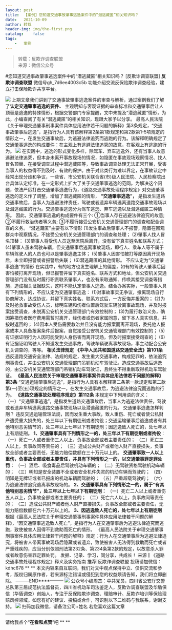```yaml
---
layout:	post
title:	【案例】您知道交通事故肇事逃逸案件中的“潜逃藏匿”相关知识吗？
date:	2021-10-09
author:	转载
header-img:	img/the-first.png
catalog:	false
tags:
	-	案例
---
```


<blockquote><p>转载：反欺诈调查联盟<br>
来源：微信公众号</p></blockquote>

#您知道交通事故肇事逃逸案件中的“潜逃藏匿”相关知识吗？
[反欺诈调查联盟]
**反欺诈调查联盟**
微信号gh_7d6ee4003c5b
功能介绍交流反保险欺诈调查经验，建立打击保险欺诈共享平台。

![]({{site.baseurl}}/postimg/L6usUGPiatBQ4TBgukPicaVxFuoQevWtHxf5xjibCJxXxmklkMuD3h1I6nRodq7Y2cic2r1zCWud5CHXlxefYX3cPQ.jpeg)
上期文章我们讲到了交通事故肇事逃逸案件的审查与解析，通过案例我们了解了**认定交通肇事逃逸的要件、**
主观明知与客观证据的审查标准和交通肇事后让人顶替是逃逸的特殊情形，根据交警部门专家提醒，文中未提及“潜逃藏匿”情形，为此，小编查阅了有关“潜逃藏匿”的相关知识，现跟大家予以分享。
最高人民法院《关于审理交通肇事刑事案件具体应用法律若干问题的解释》第3条规定，“交通事故肇事后逃逸”，是指行为人具有该解释第2条第1款规定和第2款第1-5项规定的情形之一，在发生交通事故后，为逃避法律追究而逃跑的行为。该解释明确规定了交通肇事逃逸的构成要件：在主观上有逃避法律追究的故意，在客观上有逃跑的行为。
![]({{site.baseurl}}/postimg/L6usUGPiatBQ4TBgukPicaVxFuoQevWtHxs0iaOLg53dOAibq1SpTsUdZtyPuKjIjvDAq0ZqKOWCKMDAbUecc7K6uw.jpeg)
在实践中，逃逸的形式变化多样，除驾车、弃车逃逸外，还有当事人故意逃避法律追究，但本身未离开事故现场的情况，如隐匿在事故现场观察情况、找人冒名顶替、在接受调查过程中潜逃藏匿等，导致事故调查处理无法正常开展，受害当事人的权益得不到及时、有效的保护。由于对此类行为难以界定，在事故认定中经常出现分歧和争议，一些省、市公安机关联合省(市)级人民法院、人民检察院出台具体认定标准，在一定形式上扩大了关于交通筆事逃逸的范同。为解决这个问题，依法严厉打击交通肇事逃逸行为，《道路交通事故处理程序规定》对交通肇事逃逸的定义作了调整，增加了潜逃藏匿的情形，
**“**交通肇事逃逸**”，**
是指发生道路交通事故后，当事人为逃避法律责任，驾驶或者遗弃车辆逃离道路交通事故现场以及潜逃藏匿的行为。交通肇事逃逸分为驾车逃逸、弃车逃逸以及潜逃藏匿三种情形。
因此，交通肇事逃逸的构成要件有三个:
①当事人存在逃避法律追究的故意;
②不履行救治伤者等义务;
③不履行接受公安机关交通管理部门的调查和配合调查的义务。
“潜逃藏匿”主要有以下情形
(1)发生事故后肇事人不报警，隐置在围观群众中观察情况，不接受公安机关交通管理部门的调查和处理；
(2)肇事人找人冒名顶替：
(3)肇事人将受伤人员送至医院后离开，没有留下真实姓名和联系方式；
(4)肇事人虽未驾驶车辆，但交通肇事后逃离事故现场，即行人、乘车人等不属于车辆驾驶人的人员也可以是肇事逃逸主体；
(5)肇事人因害怕被打等原因离开现场后，未立即报警或者报警后失联；
(6)潜逃藏匿的其他情形。
不应认定为“交通肇事逃逸”的情形
在实践中，有的地方也发生理解上的偏差，如有的驾驶人肇事后因害怕被打离开现场，但已报警并留下真实姓名、联系方式和地址，但公安机关交通管理部门没有及时履行职责联系肇事人，也没有采取通知、传唤其接受调查等措施，造成相关证据缺失，这时不能认定肇事人逃逸。结合办案实际，一般肇事人具有下列情形的，不应认定为交通肇事逃逸：
(1)对事故事实无争议，撤离现场自行协商解决，达成协议，并留下真实姓名、联系方式后，一方反悔并报案的；
(2)为及时抢救事故受伤人员，标明车辆和伤者位置后驾驶车辆驶离事故现场，并及时报案接受调查，未脱离公安机关交通管理部门有效控制的；
(3)为履行救治义务，确因筹措伤者医疗费用需暂时离开，经伤者或伤者家属同意，留下本人真实信息，并按时返回的；
(4)因本人受伤需要救治并且没有能力报案而离开现场，委托他人报案或本人具备报案条件后报案，自觉接受公安机关交通管理部门有效控制的；
(5)有证据证明行为人因可能受到人身伤害而离开现场，但及时报案接受司查的；
(6)有证据证明驾驶人不知道发生交通事故，驾驶车辆驶离事故现场，事主动配合公安机关调查的，等等。
**相关法律规定**
**《中华人民共和国道路交通安全法》第101条**
违反道路交通安全法律、法规的规定，发生重大交通事故，构成犯罪的，依法追究刑事责任，并由公安机关交通管理部门吊销机动车驾驶证。造成交通事故后逃逸的，由公安机关交通管理部门吊销机动车驾驶证，且终生不得重新取得机动车驾驶证。
**《最高人民法院关于审理交通肇事刑事案件具体应用法律若干问题的解释》第3条**
“交通运输肇事后逃逸”，是指行为人具有本解释第二条第一款规定和第二款第(一)至(五)项规定的情形之一，在发生交通事故后，为逃避法律追究而逃跑的行为。
**《道路交通事故处理程序规定》第112条**
本规定中下列用语的含义：
（一）“交通肇事逃逸”，是指发生道路交通事故后，当事人为逃避法律责任，驾驶或者遗弃车辆逃离道路交通事故现场以及潜逃藏匿的行为。
交通肇事逃逸怎样判刑？
违反交通运输管理法规，因而发生重大事故，致人重伤、死亡或者使公私财产遭受重大损失的，处三年以下有期徒刑或者拘役；交通运输肇事后逃逸或者有其他特别恶劣情节的，处三年以上七年以下有期徒刑；因逃逸致人死亡的，处七年以上有期徒刑。
**1、交通肇事具有下列情形之一的，处三年以下有期徒刑或者拘役**：
（一）死亡一人或者重伤三人以上，负事故全部或者主要责任的；
（二）死亡三人以上，负事故同等责任的；
（三）造成公共财产或者他人财产直接损失，负事故全部或者主要责任，无能力赔偿数额在三十万元以上的。
**交通肇事致一人以上重伤，负事故全部或者主要责任，并具有下列情形之一的，以交通肇事罪定罪处罚：**
（一）酒后、吸食毒品后驾驶机动车辆的；
（二）无驾驶资格驾驶机动车辆的；
（三）明知是安全装置不全或者安全机件失灵的机动车辆而驾驶的；
（四）明知是无牌证或者已报废的机动车辆而驾驶的；
（五）严重超载驾驶的；
（六）为逃避法律追究逃离事故现场的。
**2、交通肇事具有下列情形之一的，属于“有其他特别恶劣情节”，处三年以上七年以下有期徒刑：**
（一）死亡二人以上或者重伤五人以上，负事故全部或者主要责任的；
（二）死亡六人以上，负事故同等责任的；
（三）造成公共财产或者他人财产直接损失，负事故全部或者主要责任，无能力赔偿数额在六十万元以上的。
**3、因逃逸致人死亡的，处七年以上有期徒刑**
根据《最高人民法院关于审理交通肇事刑事案件具体应用法律若干问题的解释》，“因交通肇事逃逸致人死亡”，是指行为人在交通肇事后为逃避法律追究而逃跑，致使被害人因得不到救助而死亡的情形。
《最高人民法院关于审理交通肇事刑事案件具体应用法律若干问题的解释》规定：行为人在交通肇事后为逃避法律追究，将被害人带离事故现场后隐藏或者遗弃，致使被害人无法得到救助而死亡或者严重残疾的，应当分别依照刑法第232条、第234条第2款的规定，以故意杀人罪或者故意伤害罪定罪处罚。
发掘、记录、学习，同分享，共成长！
来源┃《道路交通事故处理程序规定》释义及实务指南
推荐|反欺诈调查联盟
投稿请加微信：kdhc678
**
**
本文内容来自互联网，我们对文中观点保持中立、仅供交流和参考，版权归属原作者，若来源标注错误或侵犯到您的权益烦请告知，我们将立即删除。
———END****———
![]({{site.baseurl}}/postimg/L6usUGPiatBSs5Yxdp5NU9dpdqWanE7Mq7XpTo0mwlia1gia9NNFGTRYKdpVvrK2KgpAPictg52F8U9sicXI1jQ1dzA.jpeg)
公众号小编周杰：中共党员，四川省公安厅交警总队第三届规范执法监督员，四川省机动车司法鉴定人，反欺诈调查联盟及华盾保信（华盾调查）创始人，专注于反保险欺诈调查、理赔审计、反欺诈培训等保险理赔风控领域。如您有好的建议、投稿或合作，可识别以下二维码与我联系，谢谢支持。
![]({{site.baseurl}}/postimg/L6usUGPiatBQLNFXicXXQxXBwjwUmJlPGF0q5ZibOM9kCzhXR7EE7aTbgZIVibDd94F2CTC1GUb6zkDHLFKrVHibfjg.jpeg)
扫码加我微信，请备注公司+姓名
若您喜欢这篇文章
****
请给我点个“**在看和点赞**”吧
**
**
